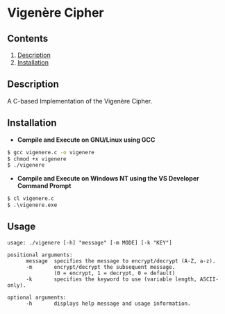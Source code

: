 # Vigenère Cipher

## Contents
1. [Description](#description)
2. [Installation](#installation)

## Description
A C-based Implementation of the Vigenère Cipher.

## Installation
* **Compile and Execute on GNU/Linux using GCC**
```bash
$ gcc vigenere.c -o vigenere
$ chmod +x vigenere
$ ./vigenere
```

* **Compile and Execute on Windows NT using the VS Developer Command Prompt**
```cmd
$ cl vigenere.c
$ .\vigenere.exe
```
## Usage
```
usage: ./vigenere [-h] "message" [-m MODE] [-k "KEY"]

positional arguments:
      message  specifies the message to encrypt/decrypt (A-Z, a-z).
      -m       encrypt/decrypt the subsequent message.
               (0 = encrypt, 1 = decrypt, 0 = default)
      -k       specifies the keyword to use (variable length, ASCII-only).

optional arguments:
      -h       displays help message and usage information.
```
